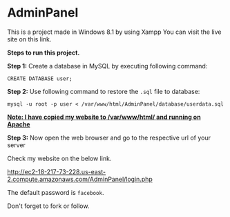 # AdminPanel

This is a project made in Windows 8.1 by using Xampp
You can visit the live site on this link.

<b>Steps to run this project.</b>

<b>Step 1:</b> Create a database in MySQL by executing following command:

`CREATE DATABASE user;`

<b>Step 2:</b> Use following command to restore the `.sql` file to database:


`mysql -u root -p user < /var/www/html/AdminPanel/database/userdata.sql `


<b><u>Note: I have copied my website to /var/www/html/ and running on Apache</u></b>

<b>Step 3:</b> Now open the web browser and go to the respective url of your server


Check my website on the below link.

http://ec2-18-217-73-228.us-east-2.compute.amazonaws.com/AdminPanel/login.php

The default password is `facebook`.

Don't forget to fork or follow.
